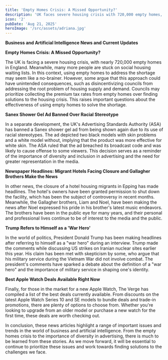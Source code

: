 ```yaml
---
title: 'Empty Homes Crisis: A Missed Opportunity?'
description: 'UK faces severe housing crisis with 720,000 empty homes, raising questions about policy solutions and unintended consequences.'
icon: '2'
pubDate: 'Aug 21, 2025'
heroImage: '/src/assets/adriana.jpg'
---
```


**Business and Artificial Intelligence News and Current Updates**

**Empty Homes Crisis: A Missed Opportunity?**

The UK is facing a severe housing crisis, with nearly 720,000 empty homes in England. Meanwhile, many more people are stuck on social housing waiting lists. In this context, using empty homes to address the shortage may seem like a no-brainer. However, some argue that this approach could have unintended consequences, such as disincentivizing councils from addressing the root problem of housing supply and demand. Councils may prioritize collecting the premium tax rates from empty homes over finding solutions to the housing crisis. This raises important questions about the effectiveness of using empty homes to solve the shortage.

**Sanex Shower Gel Ad Banned Over Racial Stereotype**

In a separate development, the UK's Advertising Standards Authority (ASA) has banned a Sanex shower gel ad from being shown again due to its use of racial stereotypes. The ad depicted two black models with skin problems and a white model without, implying that the product was more effective for white skin. The ASA ruled that the ad breached its broadcast code and was likely to cause offense to some viewers. This decision serves as a reminder of the importance of diversity and inclusion in advertising and the need for greater representation in the media.

**Newspaper Headlines: Migrant Hotels Facing Closure and Gallagher Brothers Make the News**

In other news, the closure of a hotel housing migrants in Epping has made headlines. The hotel's owners have been granted permission to shut down the facility, which has been the subject of controversy in recent months. Meanwhile, the Gallagher brothers, Liam and Noel, have been making the news after Noel expressed his pride in his brother's latest music endeavors. The brothers have been in the public eye for many years, and their personal and professional lives continue to be of interest to the media and the public.

**Trump Refers to Himself as a 'War Hero'**

In the world of politics, President Donald Trump has been making headlines after referring to himself as a "war hero" during an interview. Trump made the comments while discussing US strikes on Iranian nuclear sites earlier this year. His claim has been met with skepticism by some, who argue that his military service during the Vietnam War did not involve combat. The president's comments have sparked a debate about the definition of a "war hero" and the importance of military service in shaping one's identity.

**Best Apple Watch Deals Available Right Now**

Finally, for those in the market for a new Apple Watch, The Verge has compiled a list of the best deals currently available. From discounts on the latest Apple Watch Series 10 and SE models to bundle deals and trade-in promotions, there are plenty of options to choose from. Whether you're looking to upgrade from an older model or purchase a new watch for the first time, these deals are worth checking out.

In conclusion, these news articles highlight a range of important issues and trends in the world of business and artificial intelligence. From the empty homes crisis to the importance of diversity in advertising, there is much to be learned from these stories. As we move forward, it will be essential to continue to prioritize these issues and work towards finding solutions to the challenges we face.

